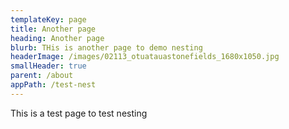 ```yaml
---
templateKey: page
title: Another page
heading: Another page
blurb: THis is another page to demo nesting
headerImage: /images/02113_otuatauastonefields_1680x1050.jpg
smallHeader: true
parent: /about
appPath: /test-nest
---
```

This is a test page to test nesting
